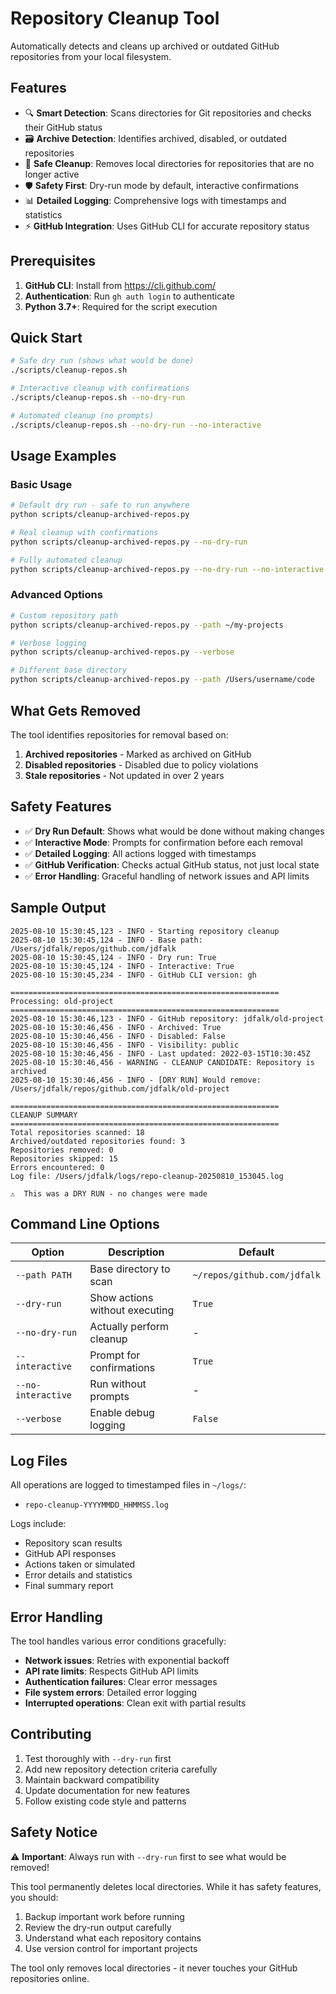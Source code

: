 <!-- file: scripts/README-cleanup-tool.md -->
<!-- version: 1.0.0 -->
<!-- guid: f733d6cf-d356-4bb2-a633-25e8a7ffda65 -->

# Repository Cleanup Tool

Automatically detects and cleans up archived or outdated GitHub repositories from your local
filesystem.

## Features

- 🔍 **Smart Detection**: Scans directories for Git repositories and checks their GitHub status
- 🗃️ **Archive Detection**: Identifies archived, disabled, or outdated repositories
- 🧹 **Safe Cleanup**: Removes local directories for repositories that are no longer active
- 🛡️ **Safety First**: Dry-run mode by default, interactive confirmations
- 📊 **Detailed Logging**: Comprehensive logs with timestamps and statistics
- ⚡ **GitHub Integration**: Uses GitHub CLI for accurate repository status

## Prerequisites

1. **GitHub CLI**: Install from <https://cli.github.com/>
2. **Authentication**: Run `gh auth login` to authenticate
3. **Python 3.7+**: Required for the script execution

## Quick Start

```bash
# Safe dry run (shows what would be done)
./scripts/cleanup-repos.sh

# Interactive cleanup with confirmations
./scripts/cleanup-repos.sh --no-dry-run

# Automated cleanup (no prompts)
./scripts/cleanup-repos.sh --no-dry-run --no-interactive
```

## Usage Examples

### Basic Usage

```bash
# Default dry run - safe to run anywhere
python scripts/cleanup-archived-repos.py

# Real cleanup with confirmations
python scripts/cleanup-archived-repos.py --no-dry-run

# Fully automated cleanup
python scripts/cleanup-archived-repos.py --no-dry-run --no-interactive
```

### Advanced Options

```bash
# Custom repository path
python scripts/cleanup-archived-repos.py --path ~/my-projects

# Verbose logging
python scripts/cleanup-archived-repos.py --verbose

# Different base directory
python scripts/cleanup-archived-repos.py --path /Users/username/code
```

## What Gets Removed

The tool identifies repositories for removal based on:

1. **Archived repositories** - Marked as archived on GitHub
2. **Disabled repositories** - Disabled due to policy violations
3. **Stale repositories** - Not updated in over 2 years

## Safety Features

- ✅ **Dry Run Default**: Shows what would be done without making changes
- ✅ **Interactive Mode**: Prompts for confirmation before each removal
- ✅ **Detailed Logging**: All actions logged with timestamps
- ✅ **GitHub Verification**: Checks actual GitHub status, not just local state
- ✅ **Error Handling**: Graceful handling of network issues and API limits

## Sample Output

```text
2025-08-10 15:30:45,123 - INFO - Starting repository cleanup
2025-08-10 15:30:45,124 - INFO - Base path: /Users/jdfalk/repos/github.com/jdfalk
2025-08-10 15:30:45,124 - INFO - Dry run: True
2025-08-10 15:30:45,124 - INFO - Interactive: True
2025-08-10 15:30:45,234 - INFO - GitHub CLI version: gh

============================================================
Processing: old-project
============================================================
2025-08-10 15:30:46,123 - INFO - GitHub repository: jdfalk/old-project
2025-08-10 15:30:46,456 - INFO - Archived: True
2025-08-10 15:30:46,456 - INFO - Disabled: False
2025-08-10 15:30:46,456 - INFO - Visibility: public
2025-08-10 15:30:46,456 - INFO - Last updated: 2022-03-15T10:30:45Z
2025-08-10 15:30:46,456 - WARNING - CLEANUP CANDIDATE: Repository is archived
2025-08-10 15:30:46,456 - INFO - [DRY RUN] Would remove: /Users/jdfalk/repos/github.com/jdfalk/old-project

============================================================
CLEANUP SUMMARY
============================================================
Total repositories scanned: 18
Archived/outdated repositories found: 3
Repositories removed: 0
Repositories skipped: 15
Errors encountered: 0
Log file: /Users/jdfalk/logs/repo-cleanup-20250810_153045.log

⚠️  This was a DRY RUN - no changes were made
```

## Command Line Options

| Option             | Description                    | Default                     |
| ------------------ | ------------------------------ | --------------------------- |
| `--path PATH`      | Base directory to scan         | `~/repos/github.com/jdfalk` |
| `--dry-run`        | Show actions without executing | `True`                      |
| `--no-dry-run`     | Actually perform cleanup       | -                           |
| `--interactive`    | Prompt for confirmations       | `True`                      |
| `--no-interactive` | Run without prompts            | -                           |
| `--verbose`        | Enable debug logging           | `False`                     |

## Log Files

All operations are logged to timestamped files in `~/logs/`:

- `repo-cleanup-YYYYMMDD_HHMMSS.log`

Logs include:

- Repository scan results
- GitHub API responses
- Actions taken or simulated
- Error details and statistics
- Final summary report

## Error Handling

The tool handles various error conditions gracefully:

- **Network issues**: Retries with exponential backoff
- **API rate limits**: Respects GitHub API limits
- **Authentication failures**: Clear error messages
- **File system errors**: Detailed error logging
- **Interrupted operations**: Clean exit with partial results

## Contributing

1. Test thoroughly with `--dry-run` first
2. Add new repository detection criteria carefully
3. Maintain backward compatibility
4. Update documentation for new features
5. Follow existing code style and patterns

## Safety Notice

⚠️ **Important**: Always run with `--dry-run` first to see what would be removed!

This tool permanently deletes local directories. While it has safety features, you should:

1. Backup important work before running
2. Review the dry-run output carefully
3. Understand what each repository contains
4. Use version control for important projects

The tool only removes local directories - it never touches your GitHub repositories online.
